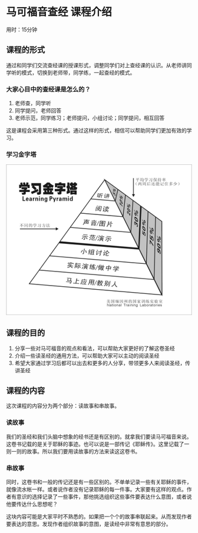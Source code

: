 # 马可福音查经 课程介绍

用时：15分钟

## 课程的形式

通过和同学们交流查经课的授课形式，调整同学们对上查经课的认识。从老师讲同学听的模式，切换到老师带，同学练，一起查经的模式。

### 大家心目中的查经课是怎么的？

1. 老师查，同学听
2. 同学提问，老师回答
3. 老师示范，同学练习；老师提问，小组讨论；同学提问，相互回答

这是课程会采用第三种形式。通过这样的形式，相信可以帮助同学们更加有效的学习。

### 学习金字塔

![学习金字塔图片](.\附件\00学习金字塔.jpg)



## 课程的目的

1. 分享一些对马可福音的观点和看法，可以帮助大家更好的了解这卷圣经
2. 介绍一些读圣经的通用方法，可以帮助大家可以主动的阅读圣经
3. 希望大家通过学习后都可以出去和更多的人分享，带领更多人来阅读圣经，传讲圣经

## 课程的内容

这次课程的内容分为两个部分：读故事和串故事。

### 读故事

​	我们的圣经和我们头脑中想象的经书还是有区别的。就拿我们要读马可福音来说。这卷书记载的是关于耶稣的事迹。也可以说是一部传记《耶稣传》。这里记载了一则一则的故事。所以我们要用读故事的方法来读这这卷书。

### 串故事

​	同时，这卷书和一般的传记还是有一些区别的。不单单记录一些有关耶稣的事件，就像流水帐一样。或者说作者没有记录耶稣的每一件事。大家要有这样的观点。作者有意识的选择记录了一些事件，那他挑选组织这些事件要表达什么意图，或者说他要传达什么思想呢？

​	这块内容可能是大家平时不熟悉的。如果把一个个的故事串联起来。从而发现作者要表达的意思。发现作者组织故事的意图，是读经中非常有意思的部分。